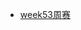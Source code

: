- [week53周赛](https://github.com/zhangminxiaozhang/JavaLook/blob/zhangmin/notes/algorithm/weekContest/week53.md)
